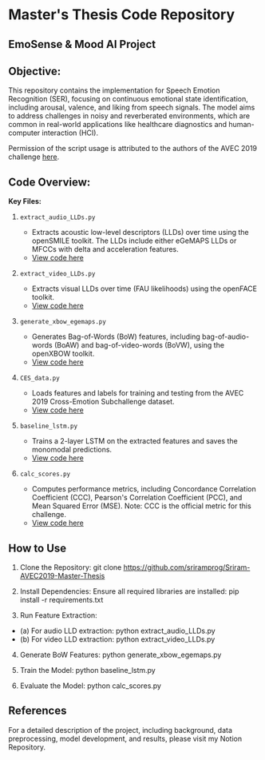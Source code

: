 # Master's Thesis Code Repository 
## EmoSense & Mood AI Project

## **Objective**: <br>
This repository contains the implementation for Speech Emotion Recognition (SER), focusing on continuous emotional state identification, including arousal, valence, and liking from speech signals. The model aims to address challenges in noisy and reverberated environments, which are common in real-world applications like healthcare diagnostics and human-computer interaction (HCI).

Permission of the script usage is attributed to the authors of the AVEC 2019 challenge [here](https://github.com/AudioVisualEmotionChallenge/AVEC2019). 

## **Code Overview:**
**Key Files:**
1. `extract_audio_LLDs.py`
   - Extracts acoustic low-level descriptors (LLDs) over time using the openSMILE toolkit. The LLDs include either eGeMAPS LLDs or MFCCs with delta and acceleration features.
   - [View code here](https://github.com/sriramprog/Sriram-AVEC2019-Master-Thesis/blob/main/extract_audio_LLDs.py)

2. `extract_video_LLDs.py`
   - Extracts visual LLDs over time (FAU likelihoods) using the openFACE toolkit.
   - [View code here](https://github.com/sriramprog/Sriram-AVEC2019-Master-Thesis/blob/main/extract_video_LLDs.py)

3. `generate_xbow_egemaps.py`
   - Generates Bag-of-Words (BoW) features, including bag-of-audio-words (BoAW) and bag-of-video-words (BoVW), using the openXBOW toolkit.
   - [View code here](https://github.com/sriramprog/Sriram-AVEC2019-Master-Thesis/blob/main/generate_xbow_egemaps.py)

4. `CES_data.py`
   - Loads features and labels for training and testing from the AVEC 2019 Cross-Emotion Subchallenge dataset.
   - [View code here](https://github.com/sriramprog/Sriram-AVEC2019-Master-Thesis/blob/main/CES_data.py)
  
5. `baseline_lstm.py`
   - Trains a 2-layer LSTM on the extracted features and saves the monomodal predictions.
   - [View code here](https://github.com/sriramprog/Sriram-AVEC2019-Master-Thesis/blob/main/baseline_lstm.py)

6. `calc_scores.py`
   - Computes performance metrics, including Concordance Correlation Coefficient (CCC), Pearson's Correlation Coefficient (PCC), and Mean Squared Error (MSE). Note: CCC is the official metric for this challenge.
   - [View code here](https://github.com/sriramprog/Sriram-AVEC2019-Master-Thesis/blob/main/calc_scores.py)

## **How to Use**
1. Clone the Repository:
git clone https://github.com/sriramprog/Sriram-AVEC2019-Master-Thesis

2. Install Dependencies: Ensure all required libraries are installed:
pip install -r requirements.txt

3. Run Feature Extraction:
- (a) For audio LLD extraction: python extract_audio_LLDs.py
- (b) For video LLD extraction: python extract_video_LLDs.py

4. Generate BoW Features:
python generate_xbow_egemaps.py

5. Train the Model:
python baseline_lstm.py

6. Evaluate the Model:
python calc_scores.py

## **References**
For a detailed description of the project, including background, data preprocessing, model development, and results, please visit my Notion Repository.
